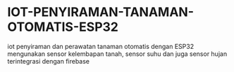 # IOT-PENYIRAMAN-TANAMAN-OTOMATIS-ESP32
iot penyiraman dan perawatan tanaman otomatis dengan ESP32 mengunakan sensor kelembapan tanah, sensor suhu dan juga sensor hujan terintegrasi dengan firebase
